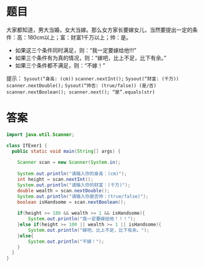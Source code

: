 # 题目

大家都知道，男大当婚，女大当嫁。那么女方家长要嫁女儿，当然要提出一定的条件：高：180cm以上；富：财富1千万以上；帅：是。

- 如果这三个条件同时满足，则：“我一定要嫁给他!!!”
- 如果三个条件有为真的情况，则：“嫁吧，比上不足，比下有余。”
- 如果三个条件都不满足，则：“不嫁！”

提示：
`Sysout(“身高: (cm))`
`scanner.nextInt();`
`Sysout(“财富: (千万))`
`scanner.nextDouble();`
`Sysout(“帅否: (true/false)) (是/否)`
`scanner.nextBoolean(); scanner.next(); “是”.equals(str)`

# 答案

```java
import java.util.Scanner;

class IfExer1 {
  public static void main(String[] args) {
    
    Scanner scan = new Scanner(System.in);
      
    System.out.println("请输入你的身高：(cm)");
    int height = scan.nextInt();
    System.out.println("请输入你的财富：(千万)");
    double wealth = scan.nextDouble();
    System.out.println("请输入你是否帅：(true/false)");
    boolean isHandsome = scan.nextBoolean();
      
    if(height >= 180 && wealth >= 1 && isHandsome){
        System.out.println("我一定要嫁给他！！！");
    }else if(height >= 100 || wealth >= 1 || isHandsome){
        System.out.println("嫁吧，比上不足，比下有余。");
    }else{
        System.out.println("不嫁！");
    }
  }
}
```
